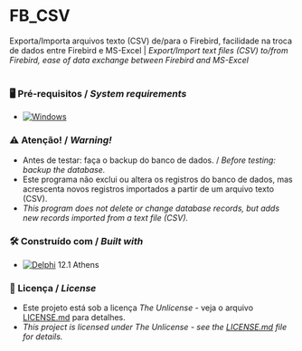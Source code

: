 # FB_CSV

Exporta/Importa arquivos texto (CSV) de/para o Firebird, facilidade na troca de dados entre Firebird e MS-Excel | *Export/Import text files (CSV) to/from Firebird, ease of data exchange between Firebird and MS-Excel*
<br/>
<br/>
### 🖥️ Pré-requisitos / *System requirements*
*  [![Windows](https://img.shields.io/badge/Windows-0078D6?style=for-the-badge&logo=windows&logoColor=white)](https://www.microsoft.com/windows/)


### :warning: Atenção! / *Warning!*
*  Antes de testar: faça o backup do banco de dados. / *Before testing: backup the database.*
* Este programa não exclui ou altera os registros do banco de dados, mas acrescenta novos registros importados a partir de um arquivo texto (CSV).
* *This program does not delete or change database records, but adds new records imported from a text file (CSV).*


### 🛠️ Construído com / *Built with*
* [![Delphi](https://img.shields.io/badge/-Delphi-E62431?logo=delphi&logoColor=white&style=plastic)](https://www.embarcadero.com/products/delphi) 12.1 Athens


### 📄 Licença / *License*
* Este projeto está sob a licença *The Unlicense* - veja o arquivo [LICENSE.md](https://github.com/laertemjr/FB_CSV/blob/main/LICENSE.md) para detalhes.
* *This project is licensed under *The Unlicense* - see the [LICENSE.md](https://github.com/laertemjr/FB_CSV/blob/main/LICENSE.md) file for details.*
